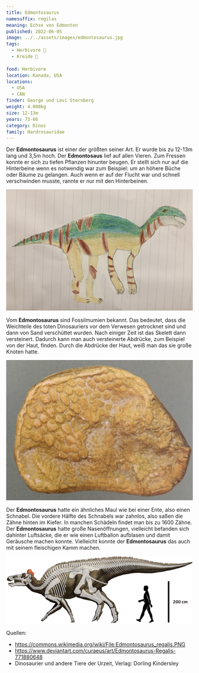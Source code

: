 ```yaml
---
title: Edmontosaurus
namesuffix: regilas
meaning: Echse von Edmonton
published: 2022-06-05
image: ../../assets/images/edmontosaurus.jpg
tags:
  - Herbivore 🌿
  - Kreide 🦴
  
food: Herbivore
location: Kanada, USA
locations:
  - USA
  - CAN
finder: George und Levi Sternberg
weight: 4.000kg
size: 12-13m
years: 73-66
category: Dinos
family: Hardrosauridae
---
```

Der **Edmontosaurus** ist einer der größten seiner Art. Er wurde bis zu 12-13m lang und 3,5m hoch. Der **Edmontosaus** lief auf allen Vieren. Zum Fressen konnte er sich zu tiefen Pflanzen hinunter beugen. Er stellt sich nur auf die Hinterbeine wenn es notwendig war zum Beispiel: um an höhere Büche oder Bäume zu gelangen. Auch wenn er auf der Flucht war und schnell verschwinden musste, rannte er nur mit den Hinterbeinen.

![Edmontosauruszeichnung](../../assets/images/img_0949.jpeg)

Vom **Edmontosaurus** sind Fossilmumien bekannt. Das bedeutet, dass die Weichteile des toten Dinosauriers vor dem Verwesen getrocknet sind und dann von Sand verschüttet wurden. Nach einiger Zeit ist das Skelett dann versteinert. Dadurch kann man auch versteinerte Abdrücke, zum Beispiel von der Haut, finden. Durch die Abdrücke der Haut, weiß man das sie große Knoten hatte.

![Hautabdruck Edmontosaurus ](../../assets/images/img_1401.jpeg)

Der **Edmontosaurus** hatte ein ähnliches Maul wie bei einer Ente, also einen Schnabel. Die vordere Hälfte des Schnabels war zahnlos, also saßen die Zähne hinten im Kiefer. In manchen Schädeln findet man bis zu 1600 Zähne. Der **Edmontosaurus** hatte große Nasenöffnungen, vielleicht befanden sich dahinter Luftsäcke, die er wie einen Luftballon aufblasen und damit Geräusche machen konnte. Vielleicht konnte der **Edmontosaurus** das auch mit seinem fleischigen Kamm machen.

![Edmontosaurus Skelett](../../assets/images/edmontosaurusskelett.png)

Quellen:

* <https://commons.wikimedia.org/wiki/File:Edmontosaurus_regalis.PNG>
* <https://www.deviantart.com/curaeus/art/Edmontosaurus-Regalis-771880648>
* Dinosaurier und andere Tiere der Urzeit, Verlag: Dorling Kindersley
